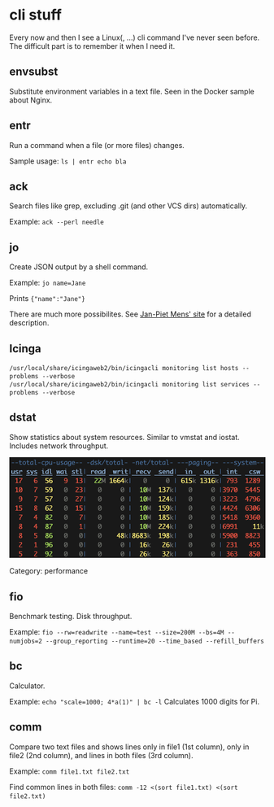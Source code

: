 cli stuff
=========

Every now and then I see a Linux(, ...) cli command I've never seen before. The difficult part is to remember it when I need it.

envsubst
--------

Substitute environment variables in a text file. Seen in the Docker sample about Nginx.


entr
----

Run a command when a file (or more files) changes.

Sample usage: `ls | entr echo bla`


ack
---

Search files like grep, excluding .git (and other VCS dirs) automatically.

Example: `ack --perl needle`


jo
--

Create JSON output by a shell command.

Example: `jo name=Jane`

Prints `{"name":"Jane"}`

There are much more possibilites. See [Jan-Piet Mens' site](https://jpmens.net/2016/03/05/a-shell-command-to-create-json-jo/) for a detailed description.


Icinga
------

```
/usr/local/share/icingaweb2/bin/icingacli monitoring list hosts --problems --verbose
/usr/local/share/icingaweb2/bin/icingacli monitoring list services --problems --verbose
```


dstat
-----

Show statistics about system resources. Similar to vmstat and iostat. Includes network throughput.

![ScreenShot](images/dstat-sample.png)

Category: performance


fio
---

Benchmark testing. Disk throughput.

Example: `fio --rw=readwrite --name=test --size=200M --bs=4M --numjobs=2 --group_reporting --runtime=20 --time_based --refill_buffers`


bc
--

Calculator.

Example: `echo "scale=1000; 4*a(1)" | bc -l`
Calculates 1000 digits for Pi.


comm
----

Compare two text files and shows lines only in file1 (1st column), only in file2 (2nd column), and lines in both files (3rd column).

Example: `comm file1.txt file2.txt`

Find common lines in both files: `comm -12 <(sort file1.txt) <(sort file2.txt)`

